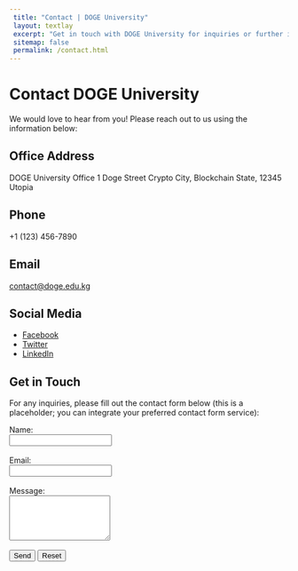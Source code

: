 ```yaml
---
 title: "Contact | DOGE University"
 layout: textlay
 excerpt: "Get in touch with DOGE University for inquiries or further information."
 sitemap: false
 permalink: /contact.html
---
```


# Contact DOGE University

We would love to hear from you! Please reach out to us using the information below:

## Office Address

DOGE University Office
1 Doge Street
Crypto City, Blockchain State, 12345
Utopia

## Phone

+1 (123) 456-7890

## Email

[contact@doge.edu.kg](mailto:contact@doge.edu.kg)

## Social Media

- [Facebook](#)
- [Twitter](#)
- [LinkedIn](#)

## Get in Touch

For any inquiries, please fill out the contact form below (this is a placeholder; you can integrate your preferred contact form service):

<form action="mailto:contact@doge.edu.kg" method="post" enctype="text/plain">
  <label for="name">Name:</label><br>
  <input type="text" id="name" name="name"><br><br>
  <label for="email">Email:</label><br>
  <input type="email" id="email" name="email"><br><br>
  <label for="message">Message:</label><br>
  <textarea id="message" name="message" rows="5"></textarea><br><br>
  <input type="submit" value="Send">
  <input type="reset" value="Reset">
</form> 